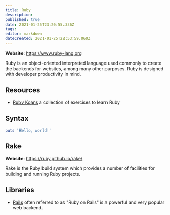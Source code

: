 ```yaml
---
title: Ruby
description: 
published: true
date: 2021-01-25T23:20:55.336Z
tags: 
editor: markdown
dateCreated: 2021-01-25T22:53:59.060Z
---
```


**Website**: <https://www.ruby-lang.org>

Ruby is an object-oriented interpreted language used commonly to create the backends for websites, among many other purposes. Ruby is designed with developer productivity in mind.

## Resources

- [Ruby Koans](http://www.rubykoans.com/) a collection of exercises to learn Ruby

## Syntax

```ruby
puts 'Hello, world!'
```

## Rake

**Website**: <https://ruby.github.io/rake/>

Rake is the Ruby build system which provides a number of facilities for building and running Ruby projects.

## Libraries

-   [Rails](/frameworks/rails) often referred to as "Ruby on Rails" is a powerful and very popular web backend.